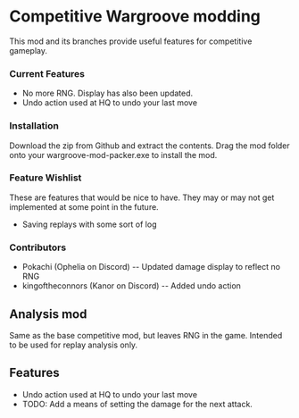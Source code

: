 # Competitive Wargroove modding
This mod and its branches provide useful features for competitive gameplay. 

### Current Features
- No more RNG. Display has also been updated. 
- Undo action used at HQ to undo your last move

### Installation
Download the zip from Github and extract the contents. Drag the mod folder onto your wargroove-mod-packer.exe to install the mod. 

### Feature Wishlist
These are features that would be nice to have. They may or may not get implemented at some point in the future. 
- Saving replays with some sort of log

### Contributors

- Pokachi (Ophelia on Discord)
-- Updated damage display to reflect no RNG
- kingoftheconnors (Kanor on Discord)
-- Added undo action

## Analysis mod

Same as the base competitive mod, but leaves RNG in the game. Intended to be used for replay analysis only. 

## Features
- Undo action used at HQ to undo your last move
- TODO: Add a means of setting the damage for the next attack. 


